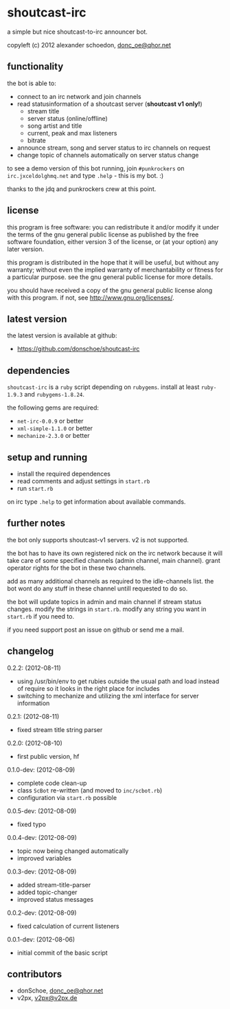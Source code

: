 shoutcast-irc
=============

a simple but nice shoutcast-to-irc announcer bot.

copyleft (c) 2012 alexander schoedon, donc_oe@qhor.net


functionality
-------------

the bot is able to:

 * connect to an irc network and join channels
 * read statusinformation of a shoutcast server (**shoutcast v1 only!**)
    * stream title 
    * server status (online/offline)
    * song artist and title
    * current, peak and max listeners
    * bitrate
 * announce stream, song and server status to irc channels on request
 * change topic of channels automatically on server status change

to see a demo version of this bot running, join `#punkrockers` on
`irc.jxceldolghmq.net` and type `.help` - this is my bot. :)

thanks to the jdq and punkrockers crew at this point.


license
-------

this program is free software: you can redistribute it and/or modify it under
the terms of the gnu general public license as published by the free software
foundation, either version 3 of the license, or (at your option) any later
version.

this program is distributed in the hope that it will be useful, but without
any warranty; without even the implied warranty of merchantability or fitness
for a particular purpose. see the gnu general public license for more
details.

you should have received a copy of the gnu general public license along with
this program. if not, see <http://www.gnu.org/licenses/>.


latest version
--------------

the latest version is available at github:

 * <https://github.com/donschoe/shoutcast-irc>


dependencies
------------

`shoutcast-irc` is a `ruby` script depending on `rubygems`. install at least
`ruby-1.9.3` and `rubygems-1.8.24`.

the following gems are required:

 * `net-irc-0.0.9` or better
 * `xml-simple-1.1.0` or better
 * `mechanize-2.3.0` or better


setup and running
-----------------

 * install the required dependences
 * read comments and adjust settings in `start.rb`
 * run `start.rb`

on irc type `.help` to get information about available commands.


further notes
-------------

the bot only supports shoutcast-v1 servers. v2 is not supported.

the bot has to have its own registered nick on the irc network
because it will take care of some specified channels (admin channel,
main channel). grant operator rights for the bot in these two
channels.

add as many additional channels as required to the idle-channels
list. the bot wont do any stuff in these channel untill requested 
to do so.

the bot will update topics in admin and main channel if stream status
changes. modify the strings in `start.rb`. modify any string you want
in `start.rb` if you need to.

if you need support post an issue on github or send me a mail.


changelog
---------

0.2.2: (2012-08-11)
 * using /usr/bin/env to get rubies outside the usual path and load instead
   of require so it looks in the right place for includes
 * switching to mechanize and utilizing the xml interface for server
   information

0.2.1: (2012-08-11)
 * fixed stream title string parser
 
0.2.0: (2012-08-10)
 * first public version, hf

0.1.0-dev: (2012-08-09)
 * complete code clean-up
 * class `ScBot` re-written (and moved to `inc/scbot.rb`)
 * configuration via `start.rb` possible

0.0.5-dev: (2012-08-09)
 * fixed typo

0.0.4-dev: (2012-08-09)
 * topic now being changed automatically
 * improved variables

0.0.3-dev: (2012-08-09)
 * added stream-title-parser
 * added topic-changer
 * improved status messages

0.0.2-dev: (2012-08-09)
 * fixed calculation of current listeners

0.0.1-dev: (2012-08-06)
 * initial commit of the basic script


contributors
------------

 * donSchoe, donc_oe@qhor.net
 * v2px, v2px@v2px.de
